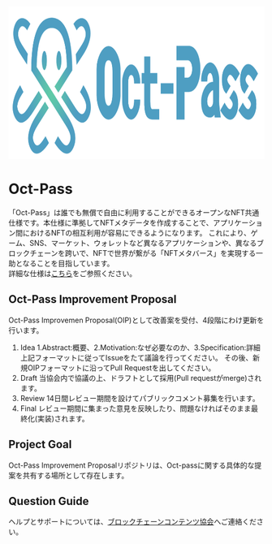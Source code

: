 <div align="center">
  <img height="300" src="assets/oct-pass.png">
</div>

# Oct-Pass
「Oct-Pass」は誰でも無償で自由に利用することができるオープンなNFT共通仕様です。本仕様に準拠してNFTメタデータを作成することで、アプリケーション間におけるNFTの相互利用が容易にできるようになります。 これにより、ゲーム、SNS、マーケット、ウォレットなど異なるアプリケーションや、異なるブロックチェーンを跨いで、NFTで世界が繋がる「NFTメタバース」を実現する一助となることを目指しています。
<br>
詳細な仕様は[こちら](https://github.com/oct-pass/octpass-improvement-proposals/blob/main/OIPS/oip-1.md)をご参照ください。

## Oct-Pass Improvement Proposal
Oct-Pass Improvemen Proposal(OIP)として改善案を受付、4段階にわけ更新を行います。
1. Idea
1.Abstract:概要、2.Motivation:なぜ必要なのか、3.Specification:詳細
上記フォーマットに従ってIssueをたて議論を行ってください。
その後、新規OIPフォーマットに沿ってPull Requestを出してください。
2. Draft
当協会内で協議の上、ドラフトとして採用(Pull requestがmerge)されます。
3. Review
14日間レビュー期間を設けてパブリックコメント募集を行います。
4. Final
レビュー期間に集まった意見を反映したり、問題なければそのまま最終化(実装)されます。

## Project Goal
Oct-Pass Improvement Proposalリポジトリは、Oct-passに関する具体的な提案を共有する場所として存在します。

## Question Guide
ヘルプとサポートについては、[ブロックチェーンコンテンツ協会](https://www.blockchaincontents.org/contact)へご連絡ください。
